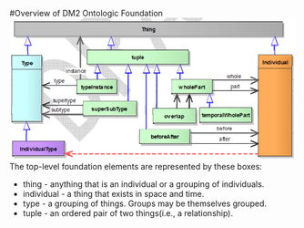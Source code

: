 #Overview of DM2 Ontologic Foundation
![](/assets/DM2_foundation.png)
The top-level foundation elements are represented by these boxes:
- thing - anything that is an individual or a grouping of individuals.
- individual - a thing that exists in space and time.
- type - a grouping of things. Groups may be themselves grouped.
- tuple - an ordered pair of two things(i.e., a relationship).
